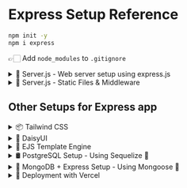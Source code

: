 # Express Setup Reference

```bash
npm init -y
npm i express
```

👉🏻 Add `node_modules` to `.gitignore`

<details>
<summary>📂 Server.js - Web server setup using express.js</summary>
<br/>

```js
const express = require('express'); // "require" the Express module
const app = express(); // obtain the "app" object
const HTTP_PORT = process.env.PORT || 8080; // assign a port

// start the server on the port and output a confirmation to the console
app.listen(HTTP_PORT, () => console.log(`server listening on: ${HTTP_PORT}`));
```
</details>
  
<details>
<summary>📂 Server.js - Static Files & Middleware</summary>
<br/>
  
```js
const path = require('path');
app.use(express.static(path.join(__dirname, 'public')));
app.use(express.json());
```

```js
res.sendFile(path.join(__dirname, 'views', 'home.html'));
```

```js
module.exports = app;
```

</details>

## Other Setups for Express app

<details>
<summary>📦 Tailwind CSS</summary>
<br/>
  
```bash
npm install -D tailwindcss
npx tailwindcss init
```

Update `tailwind.config.js`:

```js
module.exports = {
  content: ["./views/**/*.html"],
  theme: {
    extend: {},
  },
  plugins: [],
}
```

Update `package.json`:

```json
"scripts": {
  "tw:build": "tailwindcss build -i ./public/css/tailwind.css -o ./public/css/main.css"
}
```

Include in HTML:

```html
<link rel="stylesheet" href="/css/main.css" />
```

Build CSS:

```bash
npm run tw:build
```

</details>

<details>
<summary>🎨 DaisyUI</summary>
<br/>
  
```bash
npm i @tailwindcss/typography daisyui
```

Update plugins in `tailwind.config.js`:

```js
plugins: [require('@tailwindcss/typography'), require('daisyui')]
```

</details>

<details>
<summary> 📝 EJS Template Engine </summary>
<br/>
  
```bash
npm install ejs
```

In `server.js`:

```js
app.set('view engine', 'ejs');
```
</details>

<details>
<summary>🛢️ PostgreSQL Setup - Using Sequelize 🐘</summary>
<br/>

```bash
npm install sequelize pg pg-hstore
```

In `server.js`:

```js
const Sequelize = require('sequelize');
```
</details>

<details>
<summary>🍃 MongoDB + Express Setup - Using Mongoose 🌿</summary>
<br/>

```
npm install mongoose
```

### 📁 Recommended File/Folder Structure:

```
/server
  ├── config/
  │   └── db.js                 ← Mongoose connection setup
  ├── models/
  │   └── Site.js               ← Mongoose schema and model
  ├── controllers/
  │   └── siteController.js     ← Optional: DB logic abstraction
  ├── routes/
  │   └── siteRoutes.js         ← Express routes
  ├── server.js                 ← Express entry point
```

---

### 🔌 1. **Mongoose DB Connection Setup**

#### `server/config/db.js`

```js
const mongoose = require('mongoose');

const connectDB = async (connectionString) => {
  try {
    const conn = await mongoose.connect(connectionString);
    console.log(`MongoDB Connected: ${conn.connection.host}`);
  } catch (err) {
    console.error('MongoDB connection error:', err);
    throw err;
  }
};

module.exports = connectDB;
```


### 📄 2. **Mongoose Schema + Model**

#### `server/models/Site.js`

```js
const mongoose = require('mongoose');

const dateSchema = new mongoose.Schema({
  year: String,
  type: String,
});

const locationSchema = new mongoose.Schema({
  town: String,
  latitude: Number,
  longitude: Number,
});

const provinceOrTerritorySchema = new mongoose.Schema({
  code: String,
  name: String,
  type: String,
  region: String,
  capital: String,
});

const siteSchema = new mongoose.Schema({
  siteName: String,
  description: String,
  dates: [dateSchema],
  designated: Number,
  image: String,
  location: locationSchema,
  provinceOrTerritory: provinceOrTerritorySchema,
});

module.exports = mongoose.model('Site', siteSchema);
```


### 📦 3. **Database Access Layer (Optional Abstraction)**

#### `server/controllers/siteController.js`

```js
const Site = require('../models/Site');

exports.addSite = async (data) => {
  const newSite = new Site(data);
  return await newSite.save();
};

exports.getAllSites = async (filters, page, perPage) => {
  const query = {};

  if (filters.region) {
    query['provinceOrTerritory.region'] = new RegExp(filters.region, 'i');
  } else if (filters.provinceOrTerritoryName) {
    query['provinceOrTerritory.name'] = new RegExp(filters.provinceOrTerritoryName, 'i');
  } else if (filters.name) {
    query.siteName = new RegExp(filters.name, 'i');
  }

  if (+page && +perPage) {
    return await Site.find(query)
      .sort({ siteName: 1 })
      .skip((page - 1) * +perPage)
      .limit(+perPage)
      .exec();
  }

  throw new Error('page and perPage query parameters must be valid numbers');
};

exports.getSiteById = async (id) => {
  return await Site.findById(id);
};

exports.updateSite = async (id, data) => {
  return await Site.updateOne({ _id: id }, { $set: data });
};

exports.deleteSite = async (id) => {
  return await Site.deleteOne({ _id: id });
};
```


### 🚏 4. **Express Routes**

#### `server/routes/siteRoutes.js`

```js
const express = require('express');
const router = express.Router();
const siteController = require('../controllers/siteController');

router.post('/sites', async (req, res) => {
  try {
    const site = await siteController.addSite(req.body);
    res.status(201).json(site);
  } catch (err) {
    console.error(err);
    res.status(500).json({ error: 'Failed to add site' });
  }
});

router.get('/sites', async (req, res) => {
  try {
    const sites = await siteController.getAllSites(req.query, req.query.page, req.query.perPage);
    res.status(200).json(sites);
  } catch (err) {
    res.status(500).json({ error: err.message });
  }
});

router.get('/sites/:id', async (req, res) => {
  try {
    const site = await siteController.getSiteById(req.params.id);
    if (!site) return res.status(404).json({ message: 'Site not found' });
    res.status(200).json(site);
  } catch (err) {
    res.status(500).json({ error: 'Failed to fetch site' });
  }
});

router.put('/sites/:id', async (req, res) => {
  try {
    await siteController.updateSite(req.params.id, req.body);
    res.status(200).json({ message: 'Site updated successfully' });
  } catch (err) {
    res.status(500).json({ error: 'Failed to update site' });
  }
});

router.delete('/sites/:id', async (req, res) => {
  try {
    await siteController.deleteSite(req.params.id);
    res.status(204).end();
  } catch (err) {
    res.status(500).json({ error: 'Failed to delete site' });
  }
});

module.exports = router;
```


### 🚀 5. **Server Entry Point**

#### `server/server.js`

```js
const express = require('express');
const cors = require('cors');
require('dotenv').config();
const connectDB = require('./config/db');
const siteRoutes = require('./routes/siteRoutes');

const app = express();
const PORT = process.env.PORT || 8080;

app.use(cors());
app.use(express.json());

app.get('/', (req, res) => {
  res.json({ message: 'API Listening', developer: 'Divyanshu Dugar' });
});

app.use('/api', siteRoutes);

app.use((req, res) => {
  res.status(404).send('Resource Not Found!');
});

connectDB(process.env.MONGODB_CONN_STRING)
  .then(() => {
    app.listen(PORT, () => console.log(`Server running on port ${PORT}`));
  })
  .catch((err) => {
    console.error('Failed to connect to MongoDB:', err);
  });
```

### 💡 Notes:

* ✅ Use `.env` for `MONGODB_CONN_STRING`
* 🧠 Model naming: use **PascalCase** (`Site.js`) and schema naming as per MongoDB collections (`site`)
* 📂 Organize logic using folders: `models/`, `controllers/`, `routes/`, `config/`
* 🪝 Connect this Express API to Next.js client via `/api/sites`.

</details>
<details>
<summary>🚀 Deployment with Vercel</summary>
  
  <br/>
  
  <details>
  <summary>vercel.json</summary>
  <br/>
  
  ```json
  {
    "version": 2,
    "builds": [
      {
        "src": "server.js",
        "use": "@vercel/node",
        "config": { "includeFiles": ["dist/**"] }
      }
    ],
    "routes": [
      {
        "src": "/(.*)",
        "dest": "server.js"
      }
    ]
  }
  ```
  </details>

  <br/>
</details>
